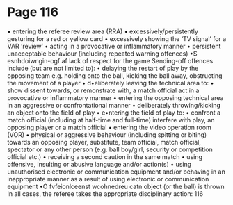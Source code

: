 # Page 116

• entering the referee review area (RRA)
• excessively/persistently gesturing for a red or yellow card
• excessively showing the ‘TV signal’ for a VAR ‘review’
• acting in a provocative or inflammatory manner
• persistent unacceptable behaviour (including repeated warning offences)
•S esnhdoiwngin-ogf af lack of respect for the game
Sending-off offences include (but are not limited to):
• delaying the restart of play by the opposing team e.g. holding onto the ball,
kicking the ball away, obstructing the movement of a player
• d•eliberately leaving the technical area to:
•
show dissent towards, or remonstrate with, a match official
act in a provocative or inflammatory manner
• entering the opposing technical area in an aggressive or confrontational manner
• deliberately throwing/kicking an object onto the field of play
• e•ntering the field of play to:
•
confront a match official (including at half-time and full-time)
interfere with play, an opposing player or a match official
• entering the video operation room (VOR)
• physical or aggressive behaviour (including spitting or biting) towards an
opposing player, substitute, team official, match official, spectator or any
other person (e.g. ball boy/girl, security or competition official etc.)
• receiving a second caution in the same match
• using offensive, insulting or abusive language and/or action(s)
• using unauthorised electronic or communication equipment and/or
behaving in an inappropriate manner as a result of using electronic or
communication equipment
•O fvfeionlceenst wcohnedreu catn object (or the ball) is thrown
In all cases, the referee takes the appropriate disciplinary action:
116
